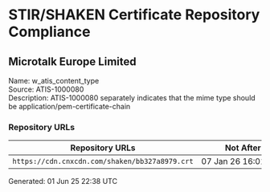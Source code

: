 # STIR/SHAKEN Certificate Repository Compliance

## Microtalk Europe Limited

Name: w_atis_content_type\
Source: ATIS-1000080\
Description: ATIS-1000080 separately indicates that the mime type should be application/pem-certificate-chain
### Repository URLs

| Repository URLs | Not After |  Problems | Link |
|-----------------|-----------|-----------|------|
| `https://cdn.cnxcdn.com/shaken/bb327a8979.crt` | 07&#160;Jan&#160;26&#160;16:01&#160;UTC | true | [view](../../REPOS/d43e4067c7fa004b6bd97b834e23c2730fd9b679/README.md) |


Generated: 01 Jun 25 22:38 UTC